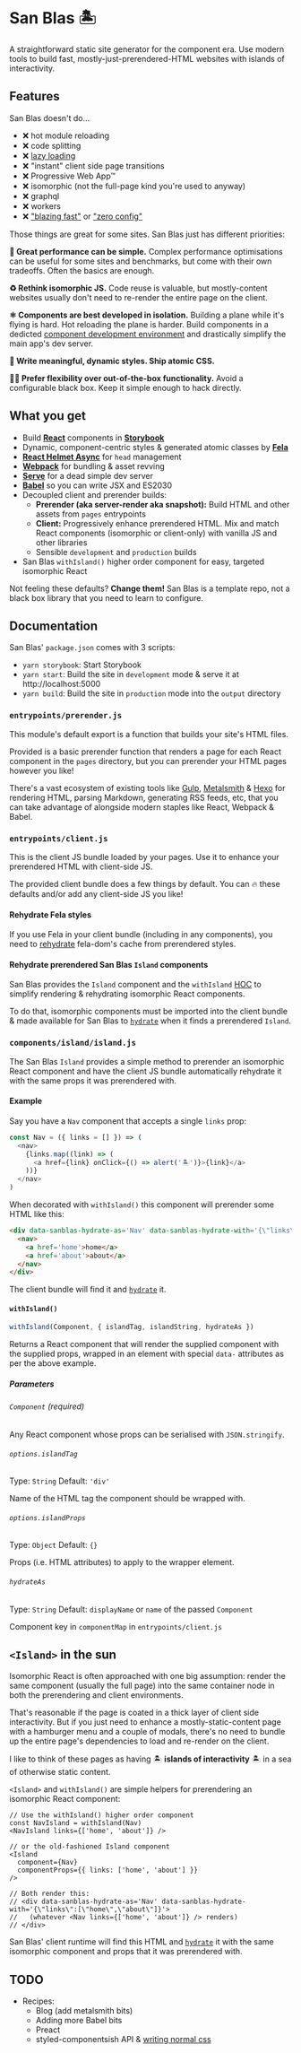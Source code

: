 # San Blas 🏝

A straightforward static site generator for the component era. Use modern tools to build fast, mostly-just-prerendered-HTML websites with islands of interactivity.

## Features

San Blas doesn't do…

- ❌ hot module reloading
- ❌ code splitting
- ❌ [lazy loading](https://www.bensmithett.com/an-argument-against-lazy-loading/)
- ❌ "instant" client side page transitions
- ❌ Progressive Web App™
- ❌ isomorphic (not the full-page kind you're used to anyway)
- ❌ graphql
- ❌ workers
- ❌ ["blazing fast"](https://github.com/search?q=blazing+fast) or ["zero config"](https://github.com/search?q=zero+config)

Those things are great for some sites. San Blas just has different priorities:

**🚀 Great performance can be simple.**
Complex performance optimisations can be useful for some sites and benchmarks, but come with their own tradeoffs. Often the basics are enough.

**♻️ Rethink isomorphic JS.**
Code reuse is valuable, but mostly-content websites usually don't need to re-render the entire page on the client.

**⚛️ Components are best developed in isolation.**
Building a plane while it's flying is hard. Hot reloading the plane is harder. Build components in a dedicted [component development environment](https://storybook.js.org/) and drastically simplify the main app's dev server.

**🧬 Write meaningful, dynamic styles. Ship atomic CSS.**

**🤷‍♀️ Prefer flexibility over out-of-the-box functionality.** Avoid a configurable black box. Keep it simple enough to hack directly.

## What you get

- Build **[React](https://reactjs.org/)** components in **[Storybook](https://storybook.js.org/)**
- Dynamic, component-centric styles & generated atomic classes by **[Fela](http://fela.js.org/)**
- **[React Helmet Async](https://github.com/staylor/react-helmet-async/)** for `head` management
- **[Webpack](https://webpack.js.org/)** for bundling & asset revving
- **[Serve](https://github.com/zeit/serve)** for a dead simple dev server
- **[Babel](https://babeljs.io/)** so you can write JSX and ES2030
- Decoupled client and prerender builds:
  - **Prerender (aka server-render aka snapshot):** Build HTML and other assets from `pages` entrypoints
  - **Client:** Progressively enhance prerendered HTML. Mix and match React components (isomorphic or client-only) with vanilla JS and other libraries
  - Sensible `development` and `production` builds
- San Blas `withIsland()` higher order component for easy, targeted isomorphic React

Not feeling these defaults? **Change them!** San Blas is a template repo, not a black box library that you need to learn to configure.

## Documentation

San Blas' `package.json` comes with 3 scripts:

- `yarn storybook`: Start Storybook
- `yarn start`: Build the site in `development` mode & serve it at http://localhost:5000
- `yarn build`: Build the site in `production` mode into the `output` directory

### `entrypoints/prerender.js`

This module's default export is a function that builds your site's HTML files.

Provided is a basic prerender function that renders a page for each React component in the `pages` directory, but you can prerender your HTML pages however you like!

There's a vast ecosystem of existing tools like [Gulp](https://gulpjs.com/), [Metalsmith](https://metalsmith.io/) & [Hexo](https://hexo.io/) for rendering HTML, parsing Markdown, generating RSS feeds, etc, that you can take advantage of alongside modern staples like React, Webpack & Babel.

### `entrypoints/client.js`

This is the client JS bundle loaded by your pages. Use it to enhance your prerendered HTML with client-side JS.

The provided client bundle does a few things by default. You can 🔥 these defaults and/or add any client-side JS you like!

#### Rehydrate Fela styles

If you use Fela in your client bundle (including in any components), you need to [rehydrate](https://fela.js.org/docs/api/fela-dom/rehydrate.html) fela-dom's cache from prerendered styles.

#### Rehydrate prerendered San Blas `Island` components

San Blas provides the `Island` component and the `withIsland` [HOC](https://reactjs.org/docs/higher-order-components.html) to simplify rendering & rehydrating isomorphic React components.

To do that, isomorphic components must be imported into the client bundle & made available for San Blas to [`hydrate`](https://reactjs.org/docs/react-dom.html#hydrate) when it finds a prerendered `Island`.

### `components/island/island.js`

The San Blas `Island` provides a simple method to prerender an isomorphic React component and have the client JS bundle automatically rehydrate it with the same props it was prerendered with.

#### Example

Say you have a `Nav` component that accepts a single `links` prop:

```js
const Nav = ({ links = [] }) => (
  <nav>
    {links.map((link) => (
      <a href={link} onClick={() => alert('🏝')}>{link}</a>
    ))}
  </nav>
)
```

When decorated with `withIsland()` this component will prerender some HTML like this:

```html
<div data-sanblas-hydrate-as='Nav' data-sanblas-hydrate-with='{\"links\":[\"home\",\"about\"]}'>
  <nav>
    <a href='home'>home</a>
    <a href='about'>about</a>
  </nav>
</div>
```

The client bundle will find it and [`hydrate`](https://reactjs.org/docs/react-dom.html#hydrate) it.

#### `withIsland()`

```js
withIsland(Component, { islandTag, islandString, hydrateAs })
```

Returns a React component that will render the supplied component with the supplied props, wrapped in an element with special `data-` attributes as per the above example.

##### Parameters

###### `Component` (required)

Any React component whose props can be serialised with `JSON.stringify`.

###### `options.islandTag` 

Type: `String`
Default: `'div'`

Name of the HTML tag the component should be wrapped with.

###### `options.islandProps`

Type: `Object`
Default: `{}`

Props (i.e. HTML attributes) to apply to the wrapper element.

###### `hydrateAs`

Type: `String`
Default: `displayName` or `name` of the passed `Component`

Component key in `componentMap` in `entrypoints/client.js`


## `<Island>` in the sun

Isomorphic React is often approached with one big assumption: render the same component (usually the full page) into the same container node in both the prerendering and client environments.

That's reasonable if the page is coated in a thick layer of client side interactivity. But if you just need to enhance a mostly-static-content page with a hamburger menu and a couple of modals, there's no need to bundle up the entire page's dependencies to load and re-render on the client.

I like to think of these pages as having 🏝 **islands of interactivity** 🏝 in a sea of otherwise static content.

`<Island>` and `withIsland()` are simple helpers for prerendering an isomorphic React component:

```es6
// Use the withIsland() higher order component
const NavIsland = withIsland(Nav)
<NavIsland links={['home', 'about']} />

// or the old-fashioned Island component
<Island
  component={Nav}
  componentProps={{ links: ['home', 'about'] }}
/>

// Both render this:
// <div data-sanblas-hydrate-as='Nav' data-sanblas-hydrate-with='{\"links\":[\"home\",\"about\"]}'>
//   (whatever <Nav links={['home', 'about']} /> renders)
// </div>
```

San Blas' client runtime will find this HTML and [`hydrate`](https://reactjs.org/docs/react-dom.html#hydrate) it with the same isomorphic component and props that it was prerendered with.


## TODO
- Recipes:
  - Blog (add metalsmith bits)
  - Adding more Babel bits
  - Preact
  - styled-componentsish API & [writing normal css](https://github.com/jxnblk/css-to-object)